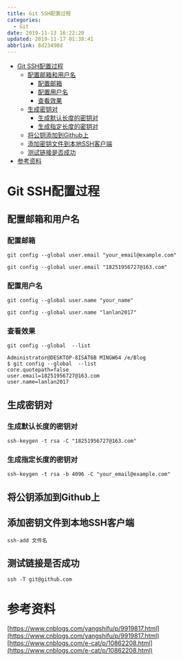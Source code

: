 ```yaml
---
title: Git SSH配置过程
categories: 
  - Git
date: 2019-11-13 16:22:20
updated: 2019-11-17 01:38:41
abbrlink: 8d23490d
---
```

- [Git SSH配置过程](/blog/8d23490d/#Git-SSH配置过程)
    - [配置邮箱和用户名](/blog/8d23490d/#配置邮箱和用户名)
        - [配置邮箱](/blog/8d23490d/#配置邮箱)
        - [配置用户名](/blog/8d23490d/#配置用户名)
        - [查看效果](/blog/8d23490d/#查看效果)
    - [生成密钥对](/blog/8d23490d/#生成密钥对)
        - [生成默认长度的密钥对](/blog/8d23490d/#生成默认长度的密钥对)
        - [生成指定长度的密钥对](/blog/8d23490d/#生成指定长度的密钥对)
    - [将公钥添加到Github上](/blog/8d23490d/#将公钥添加到Github上)
    - [添加密钥文件到本地SSH客户端](/blog/8d23490d/#添加密钥文件到本地SSH客户端)
    - [测试链接是否成功](/blog/8d23490d/#测试链接是否成功)
- [参考资料](/blog/8d23490d/#参考资料)

<!--more-->
<script src="https://cdn.bootcss.com/jquery/3.4.0/jquery.slim.min.js"></script>
<script>$(document).ready(function () {$(".post-body > ul:nth-child(1)").hide();});</script>

<!--end-->
# Git SSH配置过程 #
## 配置邮箱和用户名 ##
### 配置邮箱 ###
```shell
git config --global user.email "your_email@example.com"
```
```shell
git config --global user.email "18251956727@163.com"
```
### 配置用户名 ###
```shell
git config --global user.name "your_name"
```
```shell
git config --global user.name "lanlan2017"
```
### 查看效果 ###
```shell
git config --global  --list
```
```shell
Administrator@DESKTOP-8ISAT6B MINGW64 /e/Blog
$ git config --global  --list
core.quotepath=false
user.email=18251956727@163.com
user.name=lanlan2017
```
## 生成密钥对 ##
### 生成默认长度的密钥对 ###
```shell
ssh-keygen -t rsa -C "18251956727@163.com"
```
### 生成指定长度的密钥对 ###
```shell
ssh-keygen -t rsa -b 4096 -C "your_email@example.com"
```
## 将公钥添加到Github上 ##
## 添加密钥文件到本地SSH客户端 ##
```shell
ssh-add 文件名
```
## 测试链接是否成功 ##
```shell
ssh -T git@github.com
```
# 参考资料 #
[https://www.cnblogs.com/yangshifu/p/9919817.html](https://www.cnblogs.com/yangshifu/p/9919817.html)
[https://www.cnblogs.com/e-cat/p/10862208.html](https://www.cnblogs.com/e-cat/p/10862208.html)
